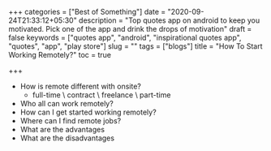 +++
categories = ["Best of Something"]
date = "2020-09-24T21:33:12+05:30"
description = "Top quotes app on android to keep you motivated. Pick one of the app and drink the drops of motivation"
draft = false
keywords = ["quotes app", "android", "inspirational quotes app", "quotes", "app", "play store"]
slug = ""
tags = ["blogs"]
title = "How To Start Working Remotely?"
toc = true

+++

- How is remote different with onsite?
  - full-time \ contract \ freelance \ part-time
- Who all can work remotely?
- How can I get started working remotely?
- Where can I find remote jobs?
- What are the advantages
- What are the disadvantages
